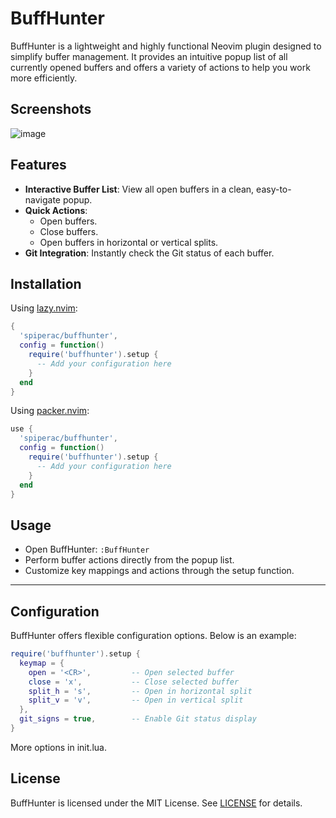 # BuffHunter

BuffHunter is a lightweight and highly functional Neovim plugin designed to simplify buffer management. It provides an intuitive popup list of all currently opened buffers and offers a variety of actions to help you work more efficiently.

## Screenshots

![image](https://github.com/user-attachments/assets/00b2a9db-ee1f-405a-99b1-d0698b1fa08b)

## Features

- **Interactive Buffer List**: View all open buffers in a clean, easy-to-navigate popup.
- **Quick Actions**:
  - Open buffers.
  - Close buffers.
  - Open buffers in horizontal or vertical splits.
- **Git Integration**: Instantly check the Git status of each buffer.


## Installation

Using [lazy.nvim](https://github.com/folke/lazy.nvim):

```lua
{
  'spiperac/buffhunter',
  config = function()
    require('buffhunter').setup {
      -- Add your configuration here
    }
  end
}
```

Using [packer.nvim](https://github.com/wbthomason/packer.nvim):

```lua
use {
  'spiperac/buffhunter',
  config = function()
    require('buffhunter').setup {
      -- Add your configuration here
    }
  end
}
```


## Usage

- Open BuffHunter: `:BuffHunter`
- Perform buffer actions directly from the popup list.
- Customize key mappings and actions through the setup function.

---

## Configuration

BuffHunter offers flexible configuration options. Below is an example:

```lua
require('buffhunter').setup {
  keymap = {
    open = '<CR>',         -- Open selected buffer
    close = 'x',           -- Close selected buffer
    split_h = 's',         -- Open in horizontal split
    split_v = 'v',         -- Open in vertical split
  },
  git_signs = true,        -- Enable Git status display
}
```
More options in init.lua.


## License

BuffHunter is licensed under the MIT License. See [LICENSE](LICENSE) for details.
